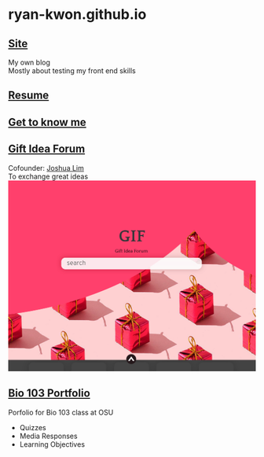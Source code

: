 # ryan-kwon.github.io
## [Site](https://ryan-kwon.github.io/)
My own blog <br />
Mostly about testing my front end skills

## [Resume](https://ryan-kwon.github.io/resume.html)

## [Get to know me](https://ryan-kwon.github.io/about.html)

## [Gift Idea Forum](https://github.com/JoshuaLim007/Gif---Gift-Idea-Forum)
Cofounder: [Joshua Lim](https://github.com/JoshuaLim007)<br />
To exchange great ideas
![Image of Yaktocat](https://github.com/JoshuaLim007/Gif---Gift-Idea-Forum/blob/main/HomePage0.png)

## [Bio 103 Portfolio](https://ryan-kwon.github.io/bio_outcomes.html)
Porfolio for Bio 103 class at OSU<br />
- Quizzes
- Media Responses
- Learning Objectives
